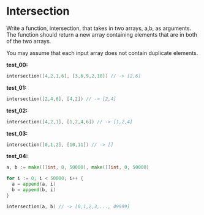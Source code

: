 # Intersection

Write a function, intersection, that takes in two arrays, a,b, as arguments. The function should return a new array containing elements that are in both of the two arrays.

You may assume that each input array does not contain duplicate elements.

**test_00:**
```go
intersection([4,2,1,6], [3,6,9,2,10]) // -> [2,6]
```
**test_01:**
```go
intersection([2,4,6], [4,2]) // -> [2,4]
```
**test_02:**
```go
intersection([4,2,1], [1,2,4,6]) // -> [1,2,4]
```
**test_03:**
```go
intersection([0,1,2], [10,11]) // -> []
```
**test_04:**
```go
a, b := make([]int, 0, 50000), make([]int, 0, 50000)

for i := 0; i < 50000; i++ {
  a = append(a, i)
  b = append(b, i)
}

intersection(a, b) // -> [0,1,2,3,..., 49999]
```